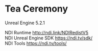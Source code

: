 # Tea Ceremony

Unreal Engine 5.2.1

NDI Runtime http://ndi.link/NDIRedistV5  
NDI Unreal Engine SDK https://ndi.tv/sdk/  
NDI Tools https://ndi.tv/tools/  
